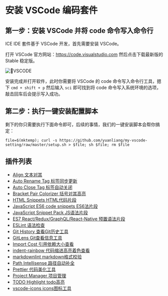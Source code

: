 # 安装 VSCode 编码套件

## 第一步：安装 VSCode 并将 code 命令写入命令行

ICE IDE 套件基于 VSCode 开发，首先需要安装 VSCode。

打开 VSCode 官方网站：<https://code.visualstudio.com> 然后点击下载最新版的 Stable 稳定版。

![VSCODE](https://img.alicdn.com/tfs/TB1KfQTdwMPMeJjy1XcXXXpppXa-1208-729.png)

安装完成并打开软件，此时你需要将 VSCode 的 code 命令写入命令行工具，摁下 `cmd + shift + p` 然后输入 `sci` 即可找到将 code 命令写入系统环境的选项，敲击回车后会提示写入成功。

## 第二步：执行一键安装配置脚本

剩下的你只需要执行下面命令即可，后续的事情，我们的一键安装脚本会帮你搞定：

```code
file=$(mktemp); curl -s https://github.com/yuanliang/my-vscode-setting/raw/master/setup.sh > $file; sh $file; rm $file
```


## 插件列表

* [Align 文本对其](https://marketplace.visualstudio.com/items?itemName=steve8708.Align)
* [Auto Rename Tag 标签同步更新](https://marketplace.visualstudio.com/items?itemName=formulahendry.auto-rename-tag)
* [Auto Close Tag 标签自动关闭](https://marketplace.visualstudio.com/items?itemName=formulahendry.auto-close-tag)
* [Bracket Pair Colorizer 括号对其高亮](https://marketplace.visualstudio.com/items?itemName=CoenraadS.bracket-pair-colorizer)
* [HTML Snippets HTML代码片段](https://marketplace.visualstudio.com/search?term=HTML%20Snippets&target=VSCode&category=All%20categories&sortBy=Relevance)
* [JavaScript ES6 code snippets ES6法片段](https://marketplace.visualstudio.com/search?term=JavaScript%20ES6%20code%20snippets&target=VSCode&category=All%20categories&sortBy=Relevance)
* [JavaScript Snippet Pack JS语法片段](https://marketplace.visualstudio.com/items?itemName=akamud.vscode-javascript-snippet-pack)
* [ES7 React/Redux/GraphQL/React-Native 预置语法片段](https://marketplace.visualstudio.com/items?itemName=dsznajder.es7-react-js-snippets)
* [ESLint 语法检查](https://marketplace.visualstudio.com/items?itemName=dbaeumer.vscode-eslint)
* [Git History 查看Git历史工具](https://marketplace.visualstudio.com/items?itemName=donjayamanne.githistory)
* [GitLens Git查看信息工具](https://marketplace.visualstudio.com/items?itemName=eamodio.gitlens)
* [Import Cost 引用依赖大小查看](https://marketplace.visualstudio.com/items?itemName=wix.vscode-import-cost)
* [indent-rainbow 代码缩进高亮着色查看](https://marketplace.visualstudio.com/items?itemName=oderwat.indent-rainbow)
* [markdownlint markdown格式校验](https://marketplace.visualstudio.com/items?itemName=DavidAnson.vscode-markdownlint)
* [Path Intellisense 路径自动补全](https://marketplace.visualstudio.com/items?itemName=christian-kohler.path-intellisense)
* [Prettier 代码美化工具](https://marketplace.visualstudio.com/items?itemName=esbenp.prettier-vscode)
* [Project Manager 项目管理](https://marketplace.visualstudio.com/items?itemName=alefragnani.project-manager)
* [TODO Highlight todo高亮](https://marketplace.visualstudio.com/items?itemName=wayou.vscode-todo-highlight)
* [vscode-icons icons图标工具](https://marketplace.visualstudio.com/items?itemName=robertohuertasm.vscode-icons)